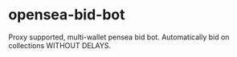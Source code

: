 # opensea-bid-bot
Proxy supported, multi-wallet pensea bid bot. Automatically bid on collections WITHOUT DELAYS.
